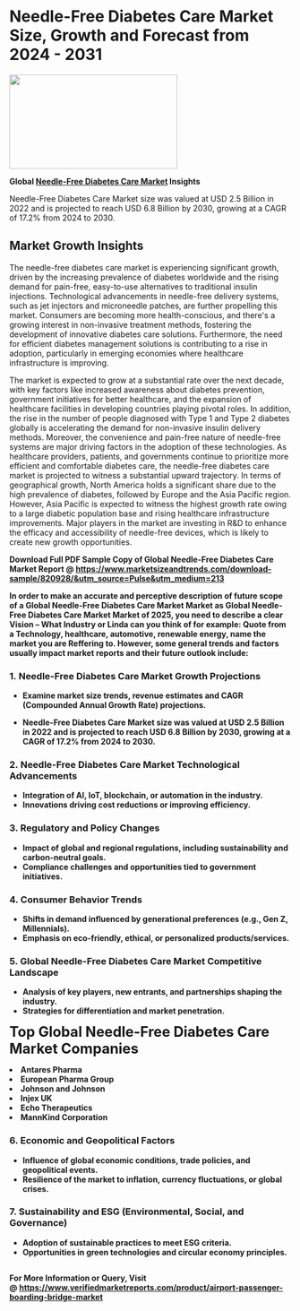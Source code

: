 <H1>Needle-Free Diabetes Care Market Size, Growth and Forecast from 2024 - 2031</H1><img class="aligncenter size-medium wp-image-584254" src="https://thirdeyenews.in/wp-content/uploads/2024/09/Global-Market-Research-300x168.jpeg" alt="" width="300" height="168" /><p><strong>Global&nbsp;<a href="https://www.marketsizeandtrends.com/download-sample/820928/&amp;utm_source=Pulse&amp;utm_medium=213">Needle-Free Diabetes Care Market</a> Insights</strong></p><p>Needle-Free Diabetes Care Market size was valued at USD 2.5 Billion in 2022 and is projected to reach USD 6.8 Billion by 2030, growing at a CAGR of 17.2% from 2024 to 2030.</p><p><h2>Market Growth Insights</h2> <p>The needle-free diabetes care market is experiencing significant growth, driven by the increasing prevalence of diabetes worldwide and the rising demand for pain-free, easy-to-use alternatives to traditional insulin injections. Technological advancements in needle-free delivery systems, such as jet injectors and microneedle patches, are further propelling this market. Consumers are becoming more health-conscious, and there's a growing interest in non-invasive treatment methods, fostering the development of innovative diabetes care solutions. Furthermore, the need for efficient diabetes management solutions is contributing to a rise in adoption, particularly in emerging economies where healthcare infrastructure is improving.</p> <p><strong></strong></p> <p>The market is expected to grow at a substantial rate over the next decade, with key factors like increased awareness about diabetes prevention, government initiatives for better healthcare, and the expansion of healthcare facilities in developing countries playing pivotal roles. In addition, the rise in the number of people diagnosed with Type 1 and Type 2 diabetes globally is accelerating the demand for non-invasive insulin delivery methods. Moreover, the convenience and pain-free nature of needle-free systems are major driving factors in the adoption of these technologies. As healthcare providers, patients, and governments continue to prioritize more efficient and comfortable diabetes care, the needle-free diabetes care market is projected to witness a substantial upward trajectory. In terms of geographical growth, North America holds a significant share due to the high prevalence of diabetes, followed by Europe and the Asia Pacific region. However, Asia Pacific is expected to witness the highest growth rate owing to a large diabetic population base and rising healthcare infrastructure improvements. Major players in the market are investing in R&D to enhance the efficacy and accessibility of needle-free devices, which is likely to create new growth opportunities. <p><strong></p><p><span class=""><strong>Download Full PDF Sample Copy of Global Needle-Free Diabetes Care Market Report</strong> @ <a href="https://www.marketsizeandtrends.com/download-sample/820928/&amp;utm_source=Pulse&amp;utm_medium=213" target="_blank">https://www.marketsizeandtrends.com/download-sample/820928/&amp;utm_source=Pulse&amp;utm_medium=213</a></span></p><p>In order to make an accurate and perceptive description of future scope of a Global&nbsp;Needle-Free Diabetes Care Market Market as Global&nbsp;Needle-Free Diabetes Care Market Market of 2025, you need to describe a clear Vision &ndash; What Industry or Linda can you think of for example: Quote from a Technology, healthcare, automotive, renewable energy, name the market you are Reffering to. However, some general trends and factors usually impact market reports and their future outlook include:</p><h3>1.&nbsp;<strong>Needle-Free Diabetes Care Market Growth Projections</strong></h3><ul><li>Examine market size trends, revenue estimates and CAGR (Compounded Annual Growth Rate) projections.</li><li><p>Needle-Free Diabetes Care Market size was valued at USD 2.5 Billion in 2022 and is projected to reach USD 6.8 Billion by 2030, growing at a CAGR of 17.2% from 2024 to 2030.</p></li></ul><h3>2.&nbsp;<strong>Needle-Free Diabetes Care Market Technological Advancements</strong></h3><ul><li>Integration of AI, IoT, blockchain, or automation in the industry.</li><li>Innovations driving cost reductions or improving efficiency.</li></ul><h3>3.&nbsp;<strong>Regulatory and Policy Changes</strong></h3><ul><li>Impact of global and regional regulations, including sustainability and carbon-neutral goals.</li><li>Compliance challenges and opportunities tied to government initiatives.</li></ul><h3>4.&nbsp;<strong>Consumer Behavior Trends</strong></h3><ul><li>Shifts in demand influenced by generational preferences (e.g., Gen Z, Millennials).</li><li>Emphasis on eco-friendly, ethical, or personalized products/services.</li></ul><h3>5.&nbsp;<strong>Global Needle-Free Diabetes Care Market Competitive Landscape</strong></h3><ul><li>Analysis of key players, new entrants, and partnerships shaping the industry.</li><li>Strategies for differentiation and market penetration.</li></ul><p data-pm-slice="1 1 []"><span style="color: inherit; font-family: inherit; font-size: 25px;">Top Global Needle-Free Diabetes Care Market Companies</span></p><div class="" data-test-id=""><p><li>Antares Pharma</li><li> European Pharma Group</li><li> Johnson and Johnson</li><li> Injex UK</li><li> Echo Therapeutics</li><li> MannKind Corporation</li></p></div><h3>6.&nbsp;<strong>Economic and Geopolitical Factors</strong></h3><ul><li>Influence of global economic conditions, trade policies, and geopolitical events.</li><li>Resilience of the market to inflation, currency fluctuations, or global crises.</li></ul><h3>7.&nbsp;<strong>Sustainability and ESG (Environmental, Social, and Governance)</strong></h3><ul><li>Adoption of sustainable practices to meet ESG criteria.</li><li>Opportunities in green technologies and circular economy principles.</li></ul><h2><strong style="font-size: 14px;">For More Information or Query, Visit @&nbsp;</strong><a style="background-color: #ffffff; font-size: 14px;" href="https://www.marketsizeandtrends.com/report/needle-free-diabetes-care-market/" target="_blank">https://www.verifiedmarketreports.com/product/airport-passenger-boarding-bridge-market</a></h2>
